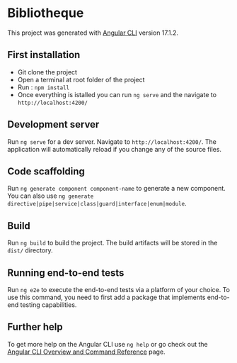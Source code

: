 # Bibliotheque

This project was generated with [Angular CLI](https://github.com/angular/angular-cli) version 17.1.2.

## First installation
 - Git clone the project
 - Open a terminal at root folder of the project
 - Run : `npm install` 
 - Once everything is istalled you can run `ng serve` and the navigate to `http://localhost:4200/` 

## Development server

Run `ng serve` for a dev server. Navigate to `http://localhost:4200/`. The application will automatically reload if you change any of the source files.

## Code scaffolding

Run `ng generate component component-name` to generate a new component. You can also use `ng generate directive|pipe|service|class|guard|interface|enum|module`.

## Build

Run `ng build` to build the project. The build artifacts will be stored in the `dist/` directory.

## Running end-to-end tests

Run `ng e2e` to execute the end-to-end tests via a platform of your choice. To use this command, you need to first add a package that implements end-to-end testing capabilities.

## Further help

To get more help on the Angular CLI use `ng help` or go check out the [Angular CLI Overview and Command Reference](https://angular.io/cli) page.

